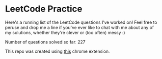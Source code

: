 # LeetCode Practice

Here's a running list of the LeetCode questions I've worked on! Feel free to peruse and drop me a line if you've ever like to chat with me about any of my solutions, whether they're clever or (too often) messy :)

Number of questions solved so far: 227

This repo was created using [this](https://github.com/QasimWani/LeetHub) chrome extension.

